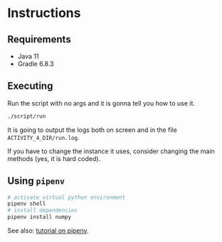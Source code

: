 # Instructions

## Requirements

- Java 11
- Gradle 6.8.3

## Executing

Run the script with no args and it is gonna tell you how to use it.

```sh
./script/run
```

It is going to output the logs both on screen and in the file `ACTIVITY_4_DIR/run.log`.

If you have to change the instance it uses, consider changing the main methods (yes, it is hard coded).

## Using `pipenv`

```sh
# activate virtual python environment
pipenv shell
# install dependencies
pipenv install numpy
```

See also: [tutorial on pipenv](https://python.land/virtual-environments/pipenv).
